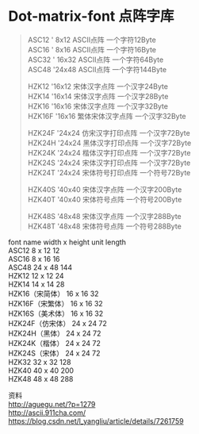 # Dot-matrix-font 点阵字库

>ASC12  ' 8x12 ASCII点阵 一个字符12Byte  
>ASC16  ' 8x16 ASCII点阵 一个字符16Byte  
>ASC32  ' 16x32 ASCII点阵 一个字符64Byte  
>ASC48  '24x48 ASCII点阵 一个字符144Byte  
>  
>HZK12  '16x12 宋体汉字点阵  一个汉字24Byte  
>HZK14  '16x14 宋体汉字点阵  一个汉字28Byte  
>HZK16  '16x16 宋体汉字点阵  一个汉字32Byte  
>HZK16F '16x16 繁体宋体汉字点阵  一个汉字32Byte  
>  
>HZK24F '24x24 仿宋汉字打印点阵  一个汉字72Byte  
>HZK24H '24x24 黑体汉字打印点阵  一个汉字72Byte  
>HZK24K '24x24 楷体汉字打印点阵  一个汉字72Byte  
>HZK24S '24x24 宋体汉字打印点阵  一个汉字72Byte  
>HZK24T '24x24 宋体符号打印点阵  一个符号72Byte  
>  
>HZK40S '40x40 宋体汉字点阵  一个汉字200Byte  
>HZK40T '40x40 宋体符号点阵  一个符号200Byte  
>  
>HZK48S '48x48 宋体汉字点阵  一个汉字288Byte  
>HZK48T '48x48 宋体符号点阵  一个符号288Byte  


font name	width x height	unit length   
ASC12	8 x 12	12   
ASC16	8 x 16	16   
ASC48	24 x 48	144   
HZK12	12 x 12	24   
HZK14	14 x 14	28   
HZK16（宋简体）	16 x 16	32   
HZK16F（宋繁体）	16 x 16	32   
HZK16S（美术体）	16 x 16	32   
HZK24F（仿宋体）	24 x 24	72   
HZK24H（黑体）	24 x 24	72   
HZK24K（楷体）	24 x 24	72   
HZK24S（宋体）	24 x 24	72   
HZK32	32 x 32	128   
HZK40	40 x 40	200   
HZK48	48 x 48	288   

资料  
http://aguegu.net/?p=1279   
http://ascii.911cha.com/  
https://blog.csdn.net/l_yangliu/article/details/7261759

